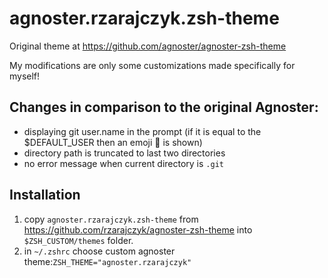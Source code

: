 # agnoster.rzarajczyk.zsh-theme

Original theme at https://github.com/agnoster/agnoster-zsh-theme

My modifications are only some customizations made specifically for myself!

## Changes in comparison to the original Agnoster:
 * displaying git user.name in the prompt (if it is equal to the $DEFAULT_USER then an emoji 🧑 is shown)
 * directory path is truncated to last two directories
 * no error message when current directory is `.git`

## Installation
1. copy `agnoster.rzarajczyk.zsh-theme` from https://github.com/rzarajczyk/agnoster-zsh-theme into `$ZSH_CUSTOM/themes` folder.
2. in `~/.zshrc` choose custom agnoster theme:`ZSH_THEME="agnoster.rzarajczyk"`
